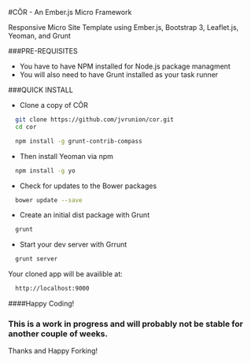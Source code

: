 #C&#213;R - An Ember.js Micro Framework

Responsive Micro Site Template using Ember.js, Bootstrap 3, Leaflet.js, Yeoman, and Grunt

###PRE-REQUISITES

* You have to have NPM installed for Node.js package managment
* You will also need to have Grunt installed as your task runner

###QUICK INSTALL

* Clone a copy of C&#213;R

```bash
  git clone https://github.com/jvrunion/cor.git
  cd cor
```

```bash
  npm install -g grunt-contrib-compass
```

* Then install Yeoman via npm

```bash
  npm install -g yo
```				
* Check for updates to the Bower packages

```bash
  bower update --save
```	

* Create an initial dist package with Grunt

```bash
  grunt
```	

* Start your dev server with Grrunt

```bash
  grunt server
```	

Your cloned app will be availible at:

```bash
  http://localhost:9000
```

####Happy Coding!

### This is a work in progress and will probably not be stable for another couple of weeks.

Thanks and Happy Forking!
